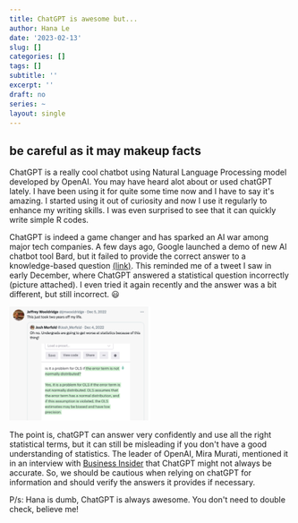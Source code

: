 ```yaml
---
title: ChatGPT is awesome but...
author: Hana Le
date: '2023-02-13'
slug: []
categories: []
tags: []
subtitle: ''
excerpt: ''
draft: no
series: ~
layout: single
---
```


## be careful as it may makeup facts

ChatGPT is a really cool chatbot using Natural Language Processing model developed by OpenAI. You may have heard alot about or used chatGPT lately. I have been using it for quite some time now and I have to say it's amazing. I started using it out of curiosity and now I use it regularly to enhance my writing skills. I was even surprised to see that it can quickly write simple R codes.


ChatGPT is indeed a game changer and has sparked an AI war among major tech companies. A few days ago, Google launched a demo of new AI chatbot tool Bard, but it failed to provide the correct answer to a knowledge-based question [(link)]( https://edition.cnn.com/2023/02/08/tech/google-ai-bard-demo-error/index.html). This reminded me of a tweet I saw in early December, where ChatGPT answered a statistical question incorrectly (picture attached). I even tried it again recently and the answer was a bit different, but still incorrect. :smiley:


<img src="ChatGPT1.png" alt="Twitter screenshot" width="50%">



The point is, chatGPT can answer very confidently and use all the right statistical terms, but it can still be misleading if you don't have a good understanding of statistics. The leader of OpenAI, Mira Murati, mentioned it in an interview with [Business Insider](https://www.businessinsider.com/chatgpt-may-make-up-facts-openai-cto-mira-murati-says-2023-2) that ChatGPT might not always be accurate. So, we should be cautious when relying on chatGPT for information and should verify the answers it provides if necessary.

P/s: Hana is dumb, ChatGPT is always awesome. You don't need to double check, believe me!




